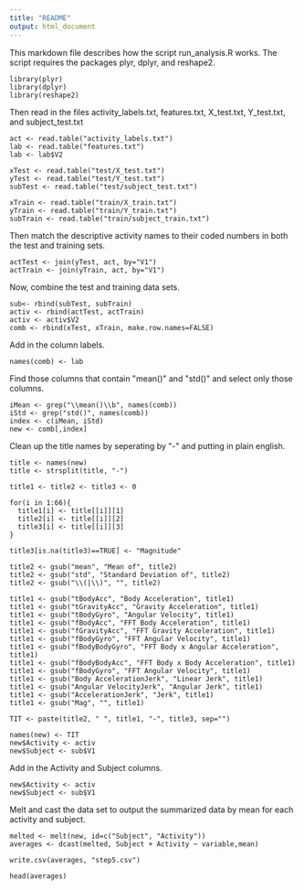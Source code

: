 ```yaml
---
title: "README"
output: html_document
---
```


This markdown file describes how the script run_analysis.R works. The script requires the packages plyr, dplyr, and reshape2.

```{r, warning=FALSE, message=FALSE}
library(plyr)
library(dplyr)
library(reshape2)
```

Then read in the files activity_labels.txt, features.txt, X_test.txt, Y_test.txt, and subject_test.txt

```{r}
act <- read.table("activity_labels.txt")
lab <- read.table("features.txt")
lab <- lab$V2
  
xTest <- read.table("test/X_test.txt")
yTest <- read.table("test/Y_test.txt")
subTest <- read.table("test/subject_test.txt")

xTrain <- read.table("train/X_train.txt")
yTrain <- read.table("train/Y_train.txt")
subTrain <- read.table("train/subject_train.txt")
```

Then match the descriptive activity names to their coded numbers in both the test and training sets.

```{r}
actTest <- join(yTest, act, by="V1")
actTrain <- join(yTrain, act, by="V1")
```

Now, combine the test and training data sets.

```{r}
sub<- rbind(subTest, subTrain)
activ <- rbind(actTest, actTrain)
activ <- activ$V2
comb <- rbind(xTest, xTrain, make.row.names=FALSE)
```

Add in the column labels.

```{r}
names(comb) <- lab
```

Find those columns that contain "mean()" and "std()" and select only those columns.
```{r}
iMean <- grep("\\mean()\\b", names(comb))
iStd <- grep("std()", names(comb))
index <- c(iMean, iStd)
new <- comb[,index]
```


Clean up the title names by seperating by "-" and putting in plain english.

```{r}
title <- names(new)
title <- strsplit(title, "-")

title1 <- title2 <- title3 <- 0

for(i in 1:66){
  title1[i] <- title[[i]][1]
  title2[i] <- title[[i]][2]
  title3[i] <- title[[i]][3]
}

title3[is.na(title3)==TRUE] <- "Magnitude"

title2 <- gsub("mean", "Mean of", title2)
title2 <- gsub("std", "Standard Deviation of", title2)
title2 <- gsub("\\(|\\)", "", title2)

title1 <- gsub("tBodyAcc", "Body Acceleration", title1)
title1 <- gsub("tGravityAcc", "Gravity Acceleration", title1)
title1 <- gsub("tBodyGyro", "Angular Velocity", title1)
title1 <- gsub("fBodyAcc", "FFT Body Acceleration", title1)
title1 <- gsub("fGravityAcc", "FFT Gravity Acceleration", title1)
title1 <- gsub("fBodyGyro", "FFT Angular Velocity", title1)
title1 <- gsub("fBodyBodyGyro", "FFT Body x Angular Acceleration", title1)
title1 <- gsub("fBodyBodyAcc", "FFT Body x Body Acceleration", title1)
title1 <- gsub("fBodyGyro", "FFT Angular Velocity", title1)
title1 <- gsub("Body AccelerationJerk", "Linear Jerk", title1)
title1 <- gsub("Angular VelocityJerk", "Angular Jerk", title1)
title1 <- gsub("AccelerationJerk", "Jerk", title1)
title1 <- gsub("Mag", "", title1)

TIT <- paste(title2, " ", title1, "-", title3, sep="")

names(new) <- TIT
new$Activity <- activ 
new$Subject <- sub$V1
```

Add in the Activity and Subject columns.

```{r}
new$Activity <- activ 
new$Subject <- sub$V1
```

Melt and cast the data set to output the summarized data by mean for each activity and subject.

```{r}
melted <- melt(new, id=c("Subject", "Activity"))
averages <- dcast(melted, Subject + Activity ~ variable,mean)

write.csv(averages, "step5.csv")
```

```{r, echo=FALSE}
head(averages)
```
